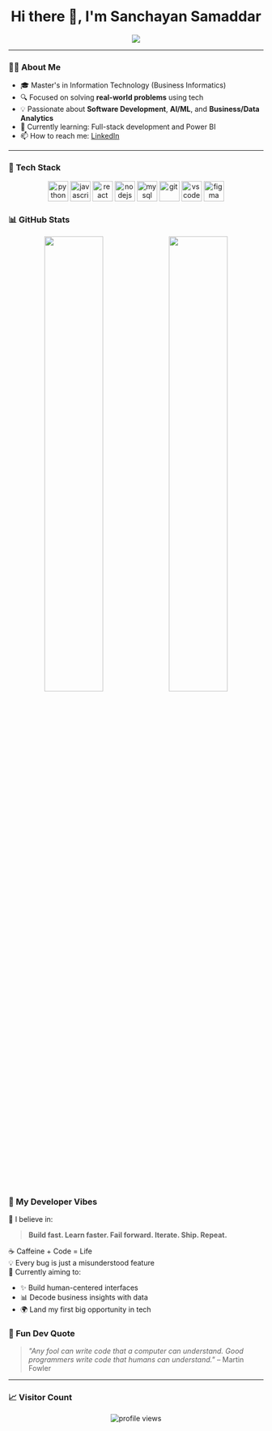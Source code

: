 <h1 align="center">Hi there 👋, I'm Sanchayan Samaddar</h1>

<p align="center">
  <img src="https://readme-typing-svg.herokuapp.com/?lines=IT+Graduate+@+JCU;Software+Dev+|+Data+Analytics+Enthusiast;React+%7C+Python+%7C+AI%2FML+Learner;Let’s+Build+Cool+Stuff+Together!&center=true&width=500&height=45&font=Fira%20Code&pause=1000&color=00BFFF" />
</p>

---

### 👨‍💻 About Me
- 🎓 Master's in Information Technology (Business Informatics) 
- 🔍 Focused on solving **real-world problems** using tech
- 💡 Passionate about **Software Development**, **AI/ML**, and **Business/Data Analytics**
- 🌱 Currently learning: Full-stack development and Power BI
- 📫 How to reach me: [LinkedIn](https://www.linkedin.com/in/sanchayansamaddar04)

---

### 🧰 Tech Stack

<p align="center">
  <img src="https://cdn.jsdelivr.net/gh/devicons/devicon/icons/python/python-original.svg" height="40" alt="python" />
  <img src="https://cdn.jsdelivr.net/gh/devicons/devicon/icons/javascript/javascript-original.svg" height="40" alt="javascript" />
  <img src="https://cdn.jsdelivr.net/gh/devicons/devicon/icons/react/react-original.svg" height="40" alt="react" />
  <img src="https://cdn.jsdelivr.net/gh/devicons/devicon/icons/nodejs/nodejs-original.svg" height="40" alt="nodejs" />
  <img src="https://cdn.jsdelivr.net/gh/devicons/devicon/icons/mysql/mysql-original.svg" height="40" alt="mysql" />
  <img src="https://cdn.jsdelivr.net/gh/devicons/devicon/icons/git/git-original.svg" height="40" alt="git" />
  <img src="https://cdn.jsdelivr.net/gh/devicons/devicon/icons/vscode/vscode-original.svg" height="40" alt="vscode" />
  <img src="https://cdn.jsdelivr.net/gh/devicons/devicon/icons/figma/figma-original.svg" height="40" alt="figma" />
</p>

### 📊 GitHub Stats

<p align="center">
  <img src="https://github-readme-stats.vercel.app/api?username=SanchayanSamaddar04&show_icons=true&theme=radical" width="48%" />
  <img src="https://github-readme-streak-stats.herokuapp.com/?user=SanchayanSamaddar04&theme=radical" width="48%" />
</p>

### 🌈 My Developer Vibes

🧠 I believe in:  
> **Build fast. Learn faster. Fail forward. Iterate. Ship. Repeat.**

☕ Caffeine + Code = Life  
💡 Every bug is just a misunderstood feature  
🎯 Currently aiming to:  
- ✨ Build human-centered interfaces  
- 📊 Decode business insights with data  
- 🌍 Land my first big opportunity in tech




### 🧠 Fun Dev Quote

> *"Any fool can write code that a computer can understand. Good programmers write code that humans can understand."* – Martin Fowler

---

### 📈 Visitor Count

<p align="center">
  <img src="https://komarev.com/ghpvc/?username=sanchayan-samaddar&label=Profile+Views&color=blueviolet&style=flat" alt="profile views" />
</p>
